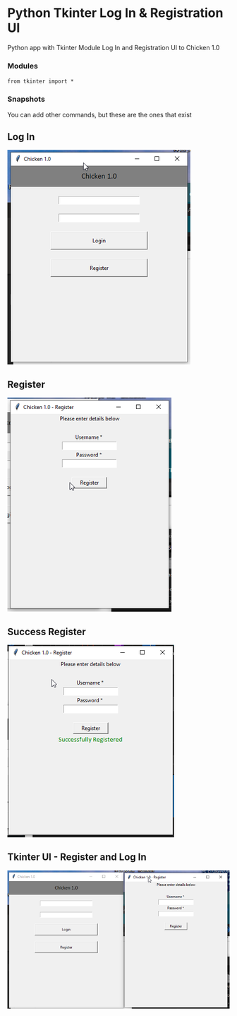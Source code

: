 # Python Tkinter Log In & Registration UI
Python app with Tkinter Module
Log In and Registration UI to Chicken 1.0

### Modules
```
from tkinter import * 
```

### Snapshots

You can add other commands, but these are the ones that exist

## Log In
![img](https://github.com/jcrommar/python_tkinter_ui/blob/master/login_tkinter.png?raw=true)

## Register
![img](https://github.com/jcrommar/python_tkinter_ui/blob/master/register_tkinter.png?raw=true)

## Success Register
![img](https://github.com/jcrommar/python_tkinter_ui/blob/master/registered_tkinter.png?raw=true)

## Tkinter UI - Register and Log In
![img](https://github.com/jcrommar/python_tkinter_ui/blob/master/tkinter_project.png?raw=true)